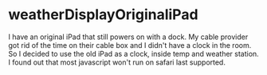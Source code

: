 # weatherDisplayOriginaliPad

I have an original iPad that still powers on with a dock.  My cable provider got rid of the time on their cable box and I didn't have a clock in the room.  So I decided to use the old iPad as a clock, inside temp and weather station.  I found out that most javascript won't run on safari last supported.   
